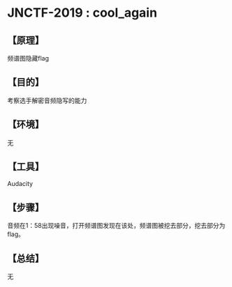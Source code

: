 # JNCTF-2019 : cool_again

## **【原理】**

频谱图隐藏flag

## **【目的】**

考察选手解密音频隐写的能力

## **【环境】**

无

## **【工具】**

Audacity

## **【步骤】**

音频在1：58出现噪音，打开频谱图发现在该处，频谱图被挖去部分，挖去部分为flag。

## **【总结】**

无

